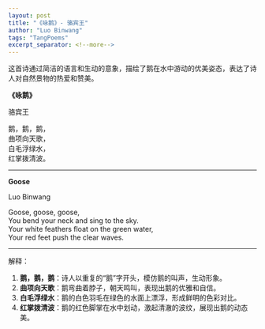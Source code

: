 ```yaml
---
layout: post
title: "《咏鹅》- 骆宾王"
author: "Luo Binwang"
tags: "TangPoems"
excerpt_separator: <!--more-->
---
```


这首诗通过简洁的语言和生动的意象，描绘了鹅在水中游动的优美姿态，表达了诗人对自然景物的热爱和赞美。<!--more-->
  
**《咏鹅》**

骆宾王

鹅，鹅，鹅，  
曲项向天歌，  
白毛浮绿水，  
红掌拨清波。  

---

**Goose**

Luo Binwang

Goose, goose, goose,  
You bend your neck and sing to the sky.  
Your white feathers float on the green water,  
Your red feet push the clear waves.  

---

解释：
1. **鹅，鹅，鹅**：诗人以重复的“鹅”字开头，模仿鹅的叫声，生动形象。
2. **曲项向天歌**：鹅弯曲着脖子，朝天鸣叫，表现出鹅的优雅和自信。
3. **白毛浮绿水**：鹅的白色羽毛在绿色的水面上漂浮，形成鲜明的色彩对比。
4. **红掌拨清波**：鹅的红色脚掌在水中划动，激起清澈的波纹，展现出鹅的动态美。
